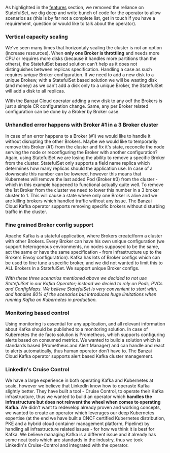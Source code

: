 As highlighted in the [features](/features.md) section, we removed the reliance on StatefulSet, we dig deep and write bunch of code for the operator to allow scenarios as (this is by far not a complete list, get in touch if you have a requirement, question or would like to talk about the operator).


### Vertical capacity scaling

We've seen many times that horizontaly scaling the cluster is not an option (increase resources). When **only one Broker is throttling** and needs more CPU or requires more disks (because it handles more partitions than the others), the StatefulSet based solution can't help as it does not distinguishes between replicas specification. Handling a case as such requires *unique* Broker configuration. If we need to add a new disk to a unique Brokew, with a StatefulSet based solution we will be wasting disk (and money) as we can't add a disk only to a unique Broker, the StatefulSet will add a disk to all replicas.

With the Banzai Cloud operator adding a new disk to any odf the Brokers is just a simple CR configuration change. Same, any per Broker related configuration can be done by a Broker by Broker case.

### Unhandled error happens with Broker #1 in a 3 Broker cluster

In case of an error happens to a Broker (#1) we would like to handle it without disrupting the other Brokers. Maybe we would like to temporarily remove this Broker (#1) from the cluster and fix it's state, reconcile the node serving the node or reconfiguring the Broker with another configuration? Again, using StatefulSet we are losing the ability to remove a specific Broker from the cluster. StatefulSet only supports a field name replica which determines how many replicas should the application use. In case of a downscale this number can be lowered, however this means that Kubernetes will remove the last added Pod (Broker #3) from the cluster - which in this example happened to functional actually quite well. To remove the 1st Broker from the cluster we need to lower this number in a 3 broker cluster to 1. This will cause a state where only one Broker is alive and we are killing brokers which handled traffic without any issue. The Banzai Cloud Kafka operator supports removing specific brokers without disturbing traffic in the cluster.

### Fine grained Broker config support

Apache Kafka is a stateful application, where Brokers create/form a cluster with other Brokers. Every Broker can have his own unique configuration (we support heterogenous environments, no nodes supposed to be the same, act the same or have the same specification - from infrastructure up to the Brokers Envoy configuratrion). Kafka has lots of Broker configs which can be used to fine tune a specific broker, and we did not wanted to limit this to ALL Brokers in a StatefulSet. We support unique Broker configs.

*With these three scenarios mentioned above we decided to not use StatefulSet in our Kafka Operator; instead we decied to rely on Pods, PVCs and ConfigMaps. We believe StatefulSet is very convenient to start with, and handles 80% of the scenarios but introduces huge limitations when running Kafka on Kubernetes in production.* 

### Monitoring based control

Using monitoring is essential for any application, and all relevant information about Kafka should be published to a monitoring solution. In case of Kubernetes the de facto solution is Prometheus, which supports configuring alerts based on consumed metrics. We wanted to build a solution which is standards based (Prometheus and Alert Manager) and can handle and react to alerts automatically, thus human operator don’t have to. The Banzai Cloud Kafka operator supports alert based Kafka cluster management.

### LinkedIn's Cruise Control 

We have a large experience in both operating Kafka and Kubernetes at scale, however we believe that LinkedIn know how to operaste Kafka slightly better. They have built a tool - Cruise Control, to operate their Kafka infrastructure, thus we wanted to build an operator which **handles the infrastructure but does not reinvent the wheel when comes to operating Kafka**.  We didn't want to redevelop already proven and working concepts, we wanted to create an operator which leverages our deep Kubernetes expertise (at the end we have built a CNCF certified Kubernetes distribution, PKE and a hybrid cloud container management platform, Pipeline) by handling all infrastructure related issues - for how we think it is best for Kafka. We believe managing Kafka is a different issue and it already has some neat tools which are standards in the industry, thus we took LinkedIn's Cruise-Control and integrated with the operator.

